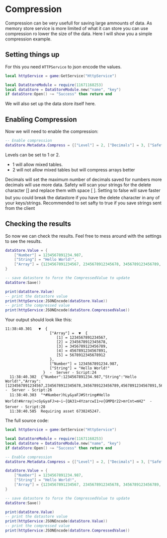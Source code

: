 # Compression

Compression can be very usefull for saving large ammounts of data. As memory store service is more limited of what it can store you can use compression ro lower the size of the data. Here I will show you a simple compression example.

## Setting things up
For this you need `HTTPService` to json encode the values.

```lua
local httpService = game:GetService("HttpService")

local DataStoreModule = require(11671168253)
local dataStore = DataStoreModule.new("name", "key")
if dataStore:Open() ~= "Success" then return end
```
We will also set up the data store itself here.

## Enabling Compression

Now we will need to enable the compression:
```lua
-- Enable compression
dataStore.Metadata.Compress = {["Level"] = 2, ["Decimals"] = 3, ["Safety"] = true}
```
Levels can be set to 1 or 2.
* 1 will allow mixed tables.
* 2 will not allow mixed tables but will compress arrays better

Decimals will set the maximum number of decimals saved for numbers more decimals will use more data.
Safety will scan your strings for the delete character [] and replace them with space [ ].
Setting to false will save faster but you could break the datastore if you have the delete character in any of your keys/strings. Recommended to set safty to true if you save strings sent from the client

## Checking the results
So now we can check the results. Feel free to mess around with the settings to see the results.

```lua
dataStore.Value = {
    ["Number"] = 1234567891234.987,
    ["String"] = "Hello World!",
    ["Array"] = {1234567891234567, 2345678912345678, 3456789123456789, 4567891234567891, 5678912345678912}
}

-- save datastore to force the CompressedValue to update
dataStore:Save()

print(dataStore.Value)
-- print the datastore value
print(httpService:JSONEncode(dataStore.Value)) 
-- print the compressed value
print(httpService:JSONEncode(dataStore.CompressedValue))
```
Your output should look like this:
```
11:38:40.301   ▼  {
                    ["Array"] =  ▼  {
                       [1] = 1234567891234567,
                       [2] = 2345678912345678,
                       [3] = 3456789123456789,
                       [4] = 4567891234567891,
                       [5] = 5678912345678912
                    },
                    ["Number"] = 1234567891234.987,
                    ["String"] = "Hello World!"
                 }  -  Server - Script:24
  11:38:40.302  {"Number":1234567891234.987,"String":"Hello World!","Array":[1234567891234567,2345678912345678,3456789123456789,4567891234567891,5678912345678912]}  -  Server - Script:26
  11:38:40.303  "*#Number)hLy&yaFJ#String#Hello World!#Array|>cGy&yaFJ>e~i~{QA31>4YzarcwI1>v{GMPQr22>mrCnt=mH2"  -  Server - Script:28
  11:38:40.585  Requiring asset 6738245247.
```

The full source code:
```lua
local httpService = game:GetService("HttpService")

local DataStoreModule = require(11671168253)
local dataStore = DataStoreModule.new("name", "key")
if dataStore:Open() ~= "Success" then return end

-- Enable compression
dataStore.Metadata.Compress = {["Level"] = 2, ["Decimals"] = 3, ["Safety"] = true}

dataStore.Value = {
    ["Number"] = 1234567891234.987,
    ["String"] = "Hello World!",
    ["Array"] = {1234567891234567, 2345678912345678, 3456789123456789, 4567891234567891, 5678912345678912}
}

-- save datastore to force the CompressedValue to update
dataStore:Save()

print(dataStore.Value)
-- print the datastore value
print(httpService:JSONEncode(dataStore.Value)) 
-- print the compressed value
print(httpService:JSONEncode(dataStore.CompressedValue))
```